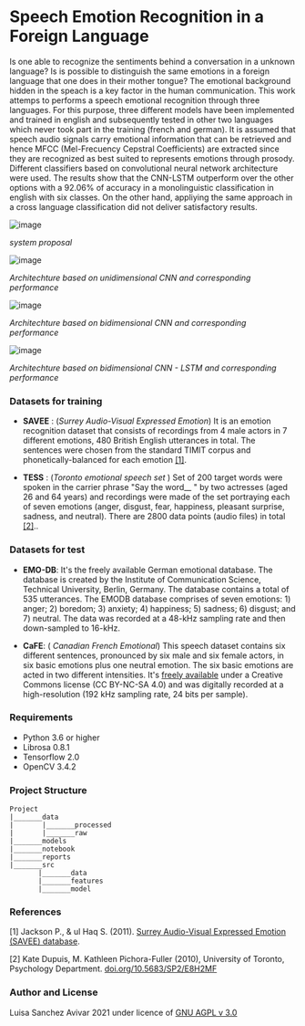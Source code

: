 # Speech Emotion Recognition in a Foreign Language
Is one able to recognize the sentiments behind a conversation in a unknown language? Is is possible to distinguish the same emotions in a foreign language that one does in their mother tongue? The emotional background hidden in the speach is a key factor in the human communication.
This work attemps to performs a speech emotional recognition through three languages. For this purpose, three different models have been implemented and trained in english and subsequently tested in other two languages which never took part in the training (french and german). It is assumed that speech audio signals carry emotional information that can be retrieved  and hence MFCC (Mel-Frecuency Cepstral Coefficients) are extracted since they are recognized as best suited  to represents emotions through prosody. Different classifiers based on convolutional neural network architecture were used. The results show that the CNN-LSTM outperform over the other options with a 92.06% of accuracy in a monolinguistic classification in english with six classes. On the other hand, appliying the same approach in a cross language classification did not deliver satisfactory results.

![image](https://user-images.githubusercontent.com/3811449/138940119-6fc90d68-d81d-4e08-8113-a9c3b6fffb96.png)

*system proposal*


![image](https://user-images.githubusercontent.com/3811449/138965337-bf9a3c9e-df0f-44a2-9b29-d9c84f4103d3.png)

*Architechture based on unidimensional CNN and corresponding performance*

![image](https://user-images.githubusercontent.com/3811449/138965191-08856635-c233-4fcb-9320-d9198d69b61d.png)

*Architechture based on bidimensional CNN and corresponding performance*

![image](https://user-images.githubusercontent.com/3811449/138965623-7c42de66-ded6-46dc-931f-ceea3848d3aa.png)

*Architechture based on bidimensional CNN - LSTM and corresponding performance*



### Datasets for training
- **SAVEE** : (*Surrey Audio-Visual Expressed Emotion*)  It is an emotion recognition dataset that consists of recordings from 4 male actors in 7 different emotions, 480 British English utterances in total. The sentences were chosen from the standard TIMIT corpus and phonetically-balanced for each emotion [[1]](#1).

- **TESS** : (*Toronto emotional speech set* ) Set of 200 target words were spoken in the carrier phrase "Say the word__ " by two actresses (aged 26 and 64 years) and recordings were made of the set portraying each of seven emotions (anger, disgust, fear, happiness, pleasant surprise, sadness, and neutral). There are 2800 data points (audio files) in total [[2]](#2)..

### Datasets for test
- **EMO-DB**: It's the freely available German emotional database. The database is created by the Institute of Communication Science, Technical University, Berlin, Germany. The database contains a total of 535 utterances. The EMODB database comprises of seven emotions: 1) anger; 2) boredom; 3) anxiety; 4) happiness; 5) sadness; 6) disgust; and 7) neutral. The data was recorded at a 48-kHz sampling rate and then down-sampled to 16-kHz.

- **CaFE**: ( _Canadian French Emotional_) This speech dataset contains six different sentences, pronounced by six male and six female actors, in six basic emotions plus one neutral emotion. The six basic emotions are acted in two different intensities. It's [freely available](https://zenodo.org/record/1478765#.YazF8KTMIrg) under a Creative Commons license (CC BY-NC-SA 4.0) and was digitally recorded at a high-resolution (192 kHz sampling rate, 24 bits per sample).

### Requirements
* Python 3.6 or higher
* Librosa 0.8.1
* Tensorflow 2.0
* OpenCV 3.4.2

### Project Structure
```
Project
|_______data
|       |_______processed
|       |_______raw
|_______models
|_______notebook
|_______reports
|_______src
       |_______data
       |_______features
       |_______model
```


### References

<a id="1">[1]</a>  Jackson P., & ul Haq S. (2011). [Surrey Audio-Visual Expressed Emotion (SAVEE) database](http://kahlan.eps.surrey.ac.uk/savee/).

<a id="2">[2]</a>  Kate Dupuis, M. Kathleen Pichora-Fuller (2010), University of Toronto, Psychology Department. [doi.org/10.5683/SP2/E8H2MF](https://tspace.library.utoronto.ca/handle/1807/24487)


### Author and License
Luisa Sanchez Avivar 2021 under licence of [GNU AGPL v 3.0](https://github.com/Luisa13/SpeechEmotionRecognition/blob/master/LICENSE)
